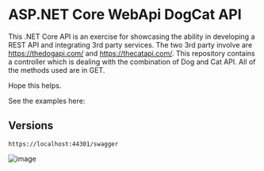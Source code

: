 
# ASP.NET Core WebApi DogCat API

This .NET Core API is an exercise for showcasing the ability in developing a REST API and integrating 3rd
party services. The two 3rd party involve are https://thedogapi.com/ and https://thecatapi.com/.
This repository contains a controller which is dealing with the combination of Dog and Cat API. All of the methods used are in GET.

Hope this helps.

See the examples here: 

## Versions

``` https://localhost:44301/swagger ```

![image](https://user-images.githubusercontent.com/30335870/183977703-79b4d8c7-d783-4334-b3ec-7426cadd92f5.png)
